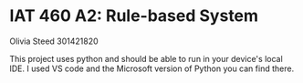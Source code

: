# IAT 460 A2: Rule-based System
Olivia Steed
301421820

This project uses python and should be able to run in your device's local IDE. I used VS code and the Microsoft version of Python you can find there.
